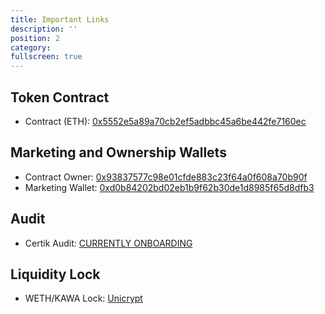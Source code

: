 ```yaml
---
title: Important Links
description: ''
position: 2
category: 
fullscreen: true
---
```


## Token Contract

- Contract (ETH): [0x5552e5a89a70cb2ef5adbbc45a6be442fe7160ec](https://etherscan.io/address/0x5552e5a89a70cb2ef5adbbc45a6be442fe7160ec)<Clipboard :text="kawa" class="pl-2 bottom-0 absolute" />

## Marketing and Ownership Wallets

- Contract Owner: [0x93837577c98e01cfde883c23f64a0f608a70b90f](https://etherscan.io/address/0x93837577c98e01cfde883c23f64a0f608a70b90f)<Clipboard :text="team" class="pl-2 bottom-0 absolute" />
- Marketing Wallet: [0xd0b84202bd02eb1b9f62b30de1d8985f65d8dfb3](https://etherscan.io/address/0xd0b84202bd02eb1b9f62b30de1d8985f65d8dfb3)<Clipboard :text="marketing" class="pl-2 bottom-0 absolute" />

## Audit

- Certik Audit: [CURRENTLY ONBOARDING](https://www.certik.com/projects/kawakami)


## Liquidity Lock

- WETH/KAWA Lock: [Unicrypt](https://app.unicrypt.network/amm/uni-v2/pair/0x71AB4E3a48d74a66E1CD4Dc5aE74836B713D7378)
